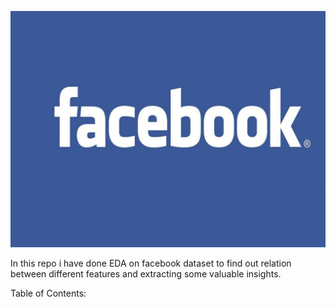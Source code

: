[![](https://raw.githubusercontent.com/Richa-git27/Facebook-data-Analysis/main/Images/fb%20complete.jpg)](https://raw.githubusercontent.com/Richa-git27/Facebook-data-Analysis/main/Images/fb%20complete.jpg)

In this repo i have done EDA on facebook dataset to find out relation between different features and extracting some valuable insights.

Table of Contents:
